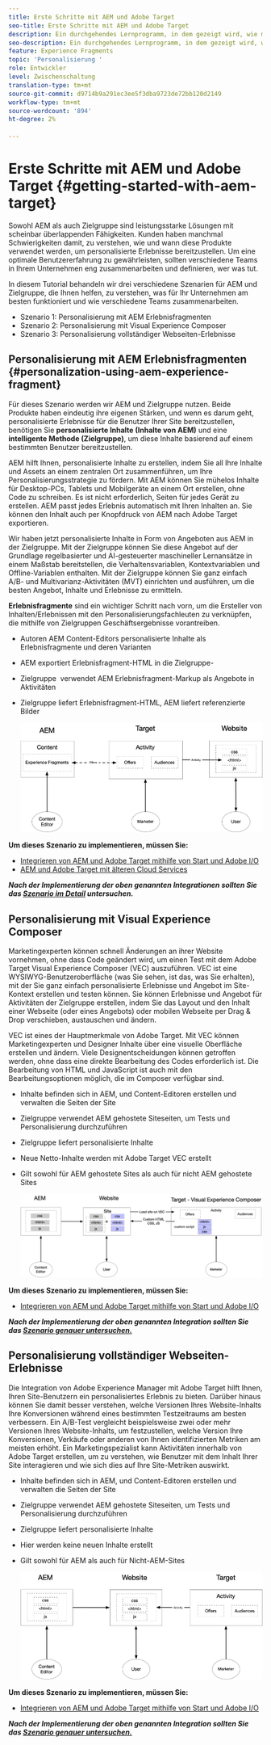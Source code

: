 ```yaml
---
title: Erste Schritte mit AEM und Adobe Target
seo-title: Erste Schritte mit AEM und Adobe Target
description: Ein durchgehendes Lernprogramm, in dem gezeigt wird, wie mit Adobe Experience Manager und Adobe Target personalisierte Erlebnisse erstellt und bereitgestellt werden. In diesem Lernprogramm erfahren Sie auch, welche Personen am Ende des Prozesses beteiligt sind und wie sie miteinander zusammenarbeiten.
seo-description: Ein durchgehendes Lernprogramm, in dem gezeigt wird, wie mit Adobe Experience Manager und Adobe Target personalisierte Erlebnisse erstellt und bereitgestellt werden können. In diesem Lernprogramm erfahren Sie auch, welche Personen am Ende des Prozesses beteiligt sind und wie sie miteinander zusammenarbeiten.
feature: Experience Fragments
topic: 'Personalisierung '
role: Entwickler
level: Zwischenschaltung
translation-type: tm+mt
source-git-commit: d9714b9a291ec3ee5f3dba9723de72bb120d2149
workflow-type: tm+mt
source-wordcount: '894'
ht-degree: 2%

---
```



# Erste Schritte mit AEM und Adobe Target {#getting-started-with-aem-target}

Sowohl AEM als auch Zielgruppe sind leistungsstarke Lösungen mit scheinbar überlappenden Fähigkeiten. Kunden haben manchmal Schwierigkeiten damit, zu verstehen, wie und wann diese Produkte verwendet werden, um personalisierte Erlebnisse bereitzustellen. Um eine optimale Benutzererfahrung zu gewährleisten, sollten verschiedene Teams in Ihrem Unternehmen eng zusammenarbeiten und definieren, wer was tut.

In diesem Tutorial behandeln wir drei verschiedene Szenarien für AEM und Zielgruppe, die Ihnen helfen, zu verstehen, was für Ihr Unternehmen am besten funktioniert und wie verschiedene Teams zusammenarbeiten.

* Szenario 1: Personalisierung mit AEM Erlebnisfragmenten
* Szenario 2: Personalisierung mit Visual Experience Composer
* Szenario 3: Personalisierung vollständiger Webseiten-Erlebnisse

## Personalisierung mit AEM Erlebnisfragmenten {#personalization-using-aem-experience-fragment}

Für dieses Szenario werden wir AEM und Zielgruppe nutzen. Beide Produkte haben eindeutig ihre eigenen Stärken, und wenn es darum geht, personalisierte Erlebnisse für die Benutzer Ihrer Site bereitzustellen, benötigen Sie **personalisierte Inhalte (Inhalte von AEM)** und eine **intelligente Methode (Zielgruppe)**, um diese Inhalte basierend auf einem bestimmten Benutzer bereitzustellen.

AEM hilft Ihnen, personalisierte Inhalte zu erstellen, indem Sie all Ihre Inhalte und Assets an einem zentralen Ort zusammenführen, um Ihre Personalisierungsstrategie zu fördern. Mit AEM können Sie mühelos Inhalte für Desktop-PCs, Tablets und Mobilgeräte an einem Ort erstellen, ohne Code zu schreiben. Es ist nicht erforderlich, Seiten für jedes Gerät zu erstellen. AEM passt jedes Erlebnis automatisch mit Ihren Inhalten an. Sie können den Inhalt auch per Knopfdruck von AEM nach Adobe Target exportieren.

Wir haben jetzt personalisierte Inhalte in Form von Angeboten aus AEM in der Zielgruppe. Mit der Zielgruppe können Sie diese Angebot auf der Grundlage regelbasierter und AI-gesteuerter maschineller Lernansätze in einem Maßstab bereitstellen, die Verhaltensvariablen, Kontextvariablen und Offline-Variablen enthalten.  Mit der Zielgruppe können Sie ganz einfach A/B- und Multivarianz-Aktivitäten (MVT) einrichten und ausführen, um die besten Angebot, Inhalte und Erlebnisse zu ermitteln.

**Erlebnisfragmente** sind ein wichtiger Schritt nach vorn, um die Ersteller von Inhalten/Erlebnissen mit den Personalisierungsfachleuten zu verknüpfen, die mithilfe von Zielgruppen Geschäftsergebnisse vorantreiben.

* Autoren AEM Content-Editors personalisierte Inhalte als Erlebnisfragmente und deren Varianten
* AEM exportiert Erlebnisfragment-HTML in die Zielgruppe-&#x200B;
* Zielgruppe &#x200B; verwendet AEM Erlebnisfragment-Markup als Angebote in Aktivitäten
* Zielgruppe liefert Erlebnisfragment-HTML, AEM liefert referenzierte Bilder

   ![Personalisierung mithilfe des Diagramms &quot;Erlebnisfragmente&quot;](assets/personalization-use-case-1/use-case-1-diagram.png)

**Um dieses Szenario zu implementieren, müssen Sie:**

* [Integrieren von AEM und Adobe Target mithilfe von Start und Adobe I/O](./implementation.md#integrating-aem-target-options)
* [AEM und Adobe Target mit älteren Cloud Services](./implementation.md#integrating-aem-target-options)

***Nach der Implementierung der oben genannten Integrationen sollten Sie das  [Szenario im Detail](./personalization-use-case-1.md) untersuchen.***

## Personalisierung mit Visual Experience Composer

Marketingexperten können schnell Änderungen an ihrer Website vornehmen, ohne dass Code geändert wird, um einen Test mit dem Adobe Target Visual Experience Composer (VEC) auszuführen. VEC ist eine WYSIWYG-Benutzeroberfläche (was Sie sehen, ist das, was Sie erhalten), mit der Sie ganz einfach personalisierte Erlebnisse und Angebot im Site-Kontext erstellen und testen können. Sie können Erlebnisse und Angebot für Aktivitäten der Zielgruppe erstellen, indem Sie das Layout und den Inhalt einer Webseite (oder eines Angebots) oder mobilen Webseite per Drag &amp; Drop verschieben, austauschen und ändern.

VEC ist eines der Hauptmerkmale von Adobe Target. Mit VEC können Marketingexperten und Designer Inhalte über eine visuelle Oberfläche erstellen und ändern. Viele Designentscheidungen können getroffen werden, ohne dass eine direkte Bearbeitung des Codes erforderlich ist. Die Bearbeitung von HTML und JavaScript ist auch mit den Bearbeitungsoptionen möglich, die im Composer verfügbar sind.

* Inhalte befinden sich in AEM, und Content-Editoren erstellen und verwalten die Seiten der Site
* Zielgruppe verwendet AEM gehostete Siteseiten, um Tests und Personalisierung durchzuführen
* Zielgruppe liefert personalisierte Inhalte
* Neue Netto-Inhalte werden mit Adobe Target VEC erstellt
* Gilt sowohl für AEM gehostete Sites als auch für nicht AEM gehostete Sites

   ![Personalisierung mithilfe des Visual Experience Composer-Diagramms](assets/personalization-use-case-3/use-case-diagram-3.png)

**Um dieses Szenario zu implementieren, müssen Sie:**

* [Integrieren von AEM und Adobe Target mithilfe von Start und Adobe I/O](./implementation.md#integrating-aem-target-options)

***Nach der Implementierung der oben genannten Integration sollten Sie das  [Szenario genauer untersuchen.](./personalization-use-case-3.md)***

## Personalisierung vollständiger Webseiten-Erlebnisse

Die Integration von Adobe Experience Manager mit Adobe Target hilft Ihnen, Ihren Site-Benutzern ein personalisiertes Erlebnis zu bieten. Darüber hinaus können Sie damit besser verstehen, welche Versionen Ihres Website-Inhalts Ihre Konversionen während eines bestimmten Testzeitraums am besten verbessern. Ein A/B-Test vergleicht beispielsweise zwei oder mehr Versionen Ihres Website-Inhalts, um festzustellen, welche Version Ihre Konversionen, Verkäufe oder anderen von Ihnen identifizierten Metriken am meisten erhöht. Ein Marketingspezialist kann Aktivitäten innerhalb von Adobe Target erstellen, um zu verstehen, wie Benutzer mit dem Inhalt Ihrer Site interagieren und wie sich dies auf Ihre Site-Metriken auswirkt.

* Inhalte befinden sich in AEM, und Content-Editoren erstellen und verwalten die Seiten der Site
* Zielgruppe verwendet AEM gehostete Siteseiten, um Tests und Personalisierung durchzuführen
* Zielgruppe liefert personalisierte Inhalte
* Hier werden keine neuen Inhalte erstellt
* Gilt sowohl für AEM als auch für Nicht-AEM-Sites

   ![Diagramm](assets/personalization-use-case-2/use-case-2-diagram.png)

**Um dieses Szenario zu implementieren, müssen Sie:**

* [Integrieren von AEM und Adobe Target mithilfe von Start und Adobe I/O](./implementation.md#integrating-aem-target-options)

***Nach der Implementierung der oben genannten Integration sollten Sie das  [Szenario genauer untersuchen.](./personalization-use-case-2.md)***
